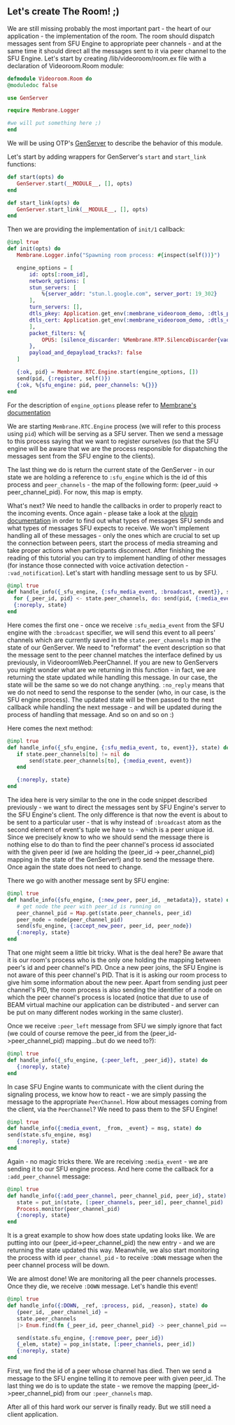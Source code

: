 ## Let's create The Room! ;)
 We are still missing probably the most important part - the heart of our application - the implementation of the room.
 The room should dispatch messages sent from SFU Engine to appropriate peer channels - and at the same time it should direct all the messages sent to it via peer channel to the SFU Engine.
 Let's start by creating /lib/videoroom/room.ex file with a declaration of Videoroom.Room module:
 ```elixir
 defmodule Videoroom.Room do
 @moduledoc false

 use GenServer

 require Membrane.Logger

 #we will put something here ;)
 end
 ```
 We will be using OTP's [GenServer](https://elixir-lang.org/getting-started/mix-otp/genserver.html) to describe the behavior of this module.


 Let's start by adding wrappers for GenServer's `start` and `start_link` functions:
 ```elixir
 def start(opts) do
    GenServer.start(__MODULE__, [], opts)
 end

 def start_link(opts) do
    GenServer.start_link(__MODULE__, [], opts)
 end
 ```


 Then we are providing the implementation of `init/1` callback:
 ```elixir
 @impl true
 def init(opts) do
    Membrane.Logger.info("Spawning room process: #{inspect(self())}")

    engine_options = [
        id: opts[:room_id],
        network_options: [
        stun_servers: [
            %{server_addr: "stun.l.google.com", server_port: 19_302}
        ],
        turn_servers: [],
        dtls_pkey: Application.get_env(:membrane_videoroom_demo, :dtls_pkey),
        dtls_cert: Application.get_env(:membrane_videoroom_demo, :dtls_cert)
        ],
        packet_filters: %{
            OPUS: [silence_discarder: %Membrane.RTP.SilenceDiscarder{vad_id: 1}]
        },
        payload_and_depayload_tracks?: false
    ]

    {:ok, pid} = Membrane.RTC.Engine.start(engine_options, [])
    send(pid, {:register, self()})
    {:ok, %{sfu_engine: pid, peer_channels: %{}}}
 end
 ```
 
 For the description of ```engine_options``` please refer to [Membrane's documentation](https://hexdocs.pm/membrane_rtc_engine/Membrane.RTC.Engine.html#content)

 We are starting ```Membrane.RTC.Engine``` process (we will refer to this process using ```pid```) which will be serving as a SFU server.
 Then we send a message to this process saying that we want to register ourselves (so that the SFU engine will be aware that we are the process responsible for dispatching the messages sent from the SFU engine to the clients).

 The last thing we do is return the current state of the GenServer - in our state we are holding a reference to ```:sfu_engine``` which is the id of this process and ```peer_channels``` - the map of the following form: (peer_uuid -> peer_channel_pid). For now, this map is empty.

 What's next? We need to handle the callbacks in order to properly react to the incoming events. Once again - please take a look at the [plugin documentation](https://hexdocs.pm/membrane_rtc_engine/Membrane.RTC.Engine.html#module-messages) in order to find out what types of messages SFU sends and what types of messages SFU expects to receive.
 We won't implement handling all of these messages - only the ones which are crucial to set up the connection between peers, start the process of media streaming and take proper actions when participants disconnect. After finishing the reading of this tutorial you can try to implement handling of other messages (for instance those connected with voice activation detection - ```:vad_notification```). 
 Let's start with handling message sent to us by SFU.
 ```elixir
 @impl true
 def handle_info({_sfu_engine, {:sfu_media_event, :broadcast, event}}, state) do
   for {_peer_id, pid} <- state.peer_channels, do: send(pid, {:media_event, event})
   {:noreply, state}
 end
 ```
 Here comes the first one - once we receive ```:sfu_media_event``` from the SFU engine with the `:broadcast` specifier, we will send this event to all peers' channels which are currently saved in the ```state.peer_channels``` map in the state of our GenServer. We need to "reformat" the event description so that the message sent to the peer channel matches the interface defined by us previously, in VideoroomWeb.PeerChannel. If you are new to GenServers you might wonder what are we returning in this function - in fact, we are returning the state updated while handling this message. In our case, the state will be the same so we do not change anything. ```:no_reply``` means that we do not need to send the response to the sender (who, in our case, is the SFU engine process). The updated state will be then passed to the next callback while handling the next message - and will be updated during the process of handling that message. And so on and so on :) 

 Here comes the next method:
 ```elixir
 @impl true
 def handle_info({_sfu_engine, {:sfu_media_event, to, event}}, state) do
    if state.peer_channels[to] != nil do
        send(state.peer_channels[to], {:media_event, event})
    end

    {:noreply, state}
 end
 ```
 The idea here is very similar to the one in the code snippet described previously - we want to direct the messages sent by SFU Engine's server to the SFU Engine's client.
 The only difference is that now the event is about to be sent to a particular user - that is why instead of ```:broadcast``` atom as the second element of event's tuple we have ```to``` - which is a peer unique id. Since we precisely know to who we should send the message there is nothing else to do than to find the peer channel's process id associated with the given peer id (we are holding the (peer_id -> peer_channel_pid) mapping in the state of the GenServer!) and to send the message there. Once again the state does not need to change.


 There we go with another message sent by SFU engine:
 ```elixir
 @impl true
 def handle_info({sfu_engine, {:new_peer, peer_id, _metadata}}, state) do
    # get node the peer with peer_id is running on
    peer_channel_pid = Map.get(state.peer_channels, peer_id)
    peer_node = node(peer_channel_pid)
    send(sfu_engine, {:accept_new_peer, peer_id, peer_node})
    {:noreply, state}
 end
 ```
 That one might seem a little bit tricky. What is the deal here? Be aware that it is our room's process who is the only one holding the mapping between peer's id and peer channel's PID. Once a new peer joins, the SFU Engine is not aware of this peer channel's PID. That is it is asking our room process to give him some information about the new peer. 
 Apart from sending just peer channel's PID, the room process is also sending the identifier of a node on which the peer channel's process is located (notice that due to use of BEAM virtual machine our application can be distributed - and server can be put on many different nodes working in the same cluster).

 Once we receive ```:peer_left``` message from SFU we simply ignore that fact (we could of course remove the peer_id from the (peer_id->peer_channel_pid) mapping...but do we need to?):
 ```elixir
 @impl true
 def handle_info({_sfu_engine, {:peer_left, _peer_id}}, state) do
    {:noreply, state}
 end
 ```

In case SFU Engine wants to communicate with the client during the signaling process, we know how to react - we are simply passing the message to the appropriate `PeerChannel`.
How about messages coming from the client, via the `PeerChannel`? We need to pass them to the SFU Engine!
 ```elixir
 @impl true
 def handle_info({:media_event, _from, _event} = msg, state) do
 send(state.sfu_engine, msg)
    {:noreply, state}
 end
 ```
 Again - no magic tricks there. We are receiving ```:media_event``` - we are sending it to our SFU engine process. 
 And here come the callback for a ```:add_peer_channel``` message:
 ```elixir
 @impl true
 def handle_info({:add_peer_channel, peer_channel_pid, peer_id}, state) do
    state = put_in(state, [:peer_channels, peer_id], peer_channel_pid)
    Process.monitor(peer_channel_pid)
    {:noreply, state}
 end
 ```

 It is a great example to show how does state updating looks like. We are putting into our (peer_id->peer_channel_pid) the new entry - and we are returning
 the state updated this way. Meanwhile, we also start monitoring the process with id ```peer_channel_pid``` - to receive ```:DOWN``` message when the peer channel process will be down.
 
 We are almost done! We are monitoring all the peer channels processes. Once they die, we receive ```:DOWN``` message. Let's handle this event!
 ```elixir
 @impl true
 def handle_info({:DOWN, _ref, :process, pid, _reason}, state) do
    {peer_id, _peer_channel_id} =
    state.peer_channels
    |> Enum.find(fn {_peer_id, peer_channel_pid} -> peer_channel_pid == pid end)

    send(state.sfu_engine, {:remove_peer, peer_id}) 
    {_elem, state} = pop_in(state, [:peer_channels, peer_id])
    {:noreply, state}
 end
 ```
 First, we find the id of a peer whose channel has died. Then we send a message to the SFU engine telling it to remove peer with given peer_id.
 The last thing we do is to update the state - we remove the mapping (peer_id->peer_channel_pid) from our ```:peer_channels``` map.

 After all of this hard work our server is finally ready. But we still need a client application.

 

